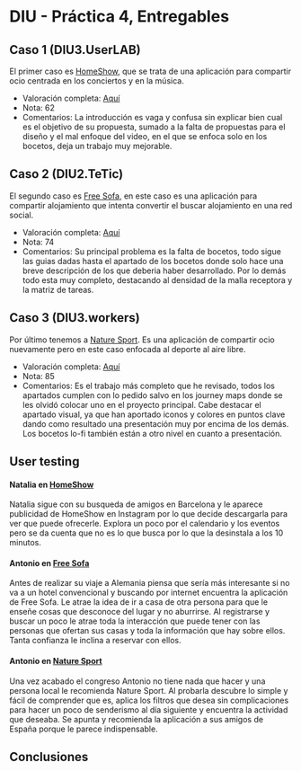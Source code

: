 # DIU - Práctica 4, Entregables

## Caso 1 (DIU3.UserLAB)
El primer caso es [HomeShow](https://github.com/miguelroldanc/DIU20), que se trata de una aplicación para compartir ocio centrada en los conciertos y en la música.
 - Valoración completa: [Aquí](./DIU3.UserLAB_review.xls)
 - Nota: 62
 - Comentarios: La introducción es vaga y confusa sin explicar bien cual es el objetivo de su propuesta, sumado a la falta de propuestas para el diseño y el mal enfoque del video, en el que se enfoca solo en los bocetos, deja un trabajo muy mejorable.
## Caso 2 (DIU2.TeTic)
El segundo caso es [Free Sofa](https://github.com/migueg/DIU20), en este caso es una aplicación para compartir alojamiento que intenta convertir el buscar alojamiento en una red social.
 - Valoración completa: [Aquí](./DIU2.TeTic_review.xls)
 - Nota: 74
 - Comentarios: Su principal problema es la falta de bocetos, todo sigue las guias dadas hasta el apartado de los bocetos donde solo hace una breve descripción de los que deberia haber desarrollado. Por lo demás todo esta muy completo, destacando al densidad de la malla receptora y la matriz de tareas.
## Caso 3 (DIU3.workers)
Por último tenemos  a [Nature Sport](https://github.com/Josalmer/DIU3_Workers). Es una aplicación de compartir ocio nuevamente pero en este caso enfocada al deporte al aire libre.
 - Valoración completa: [Aquí](./DIU3.workers_review.xls)
 - Nota: 85
 - Comentarios: Es el trabajo más completo que he revisado, todos los apartados cumplen con lo pedido salvo en los journey maps donde se les olvidó colocar uno en el proyecto principal. Cabe destacar el apartado visual, ya que han aportado iconos y colores en puntos clave dando como resultado una presentación muy por encima de los demás. Los bocetos lo-fi también están a otro nivel en cuanto a presentación.

## User testing
#### Natalia en [HomeShow](https://github.com/miguelroldanc/DIU20)
Natalia sigue con su busqueda de amigos en Barcelona y le aparece publicidad de HomeShow en Instagram por lo que decide descargarla para ver que puede ofrecerle. Explora un poco por el calendario y los eventos pero se da cuenta que no es lo que busca por lo que la desinstala a los 10 minutos.

#### Antonio en [Free Sofa](https://github.com/migueg/DIU20)
Antes de realizar su viaje a Alemania piensa que sería más interesante si no va a un hotel convencional y buscando por internet encuentra la aplicación de Free Sofa. Le atrae la idea de ir a casa de otra persona para que le enseñe cosas que desconoce del lugar y no aburrirse. Al registrarse y buscar un poco le atrae toda la interacción que puede tener con las personas que ofertan sus casas y toda la información que hay sobre ellos. Tanta confianza le inclina a reservar con ellos.

#### Antonio en [Nature Sport](https://github.com/Josalmer/DIU3_Workers)
Una vez acabado el congreso Antonio no tiene nada que hacer y una persona local le recomienda Nature Sport. Al probarla descubre lo simple y fácil de comprender que es, aplica los filtros que desea sin complicaciones para hacer un poco de senderismo al día siguiente y encuentra la actividad que deseaba. Se apunta y recomienda la aplicación a sus amigos de España porque le parece indispensable.

## Conclusiones
